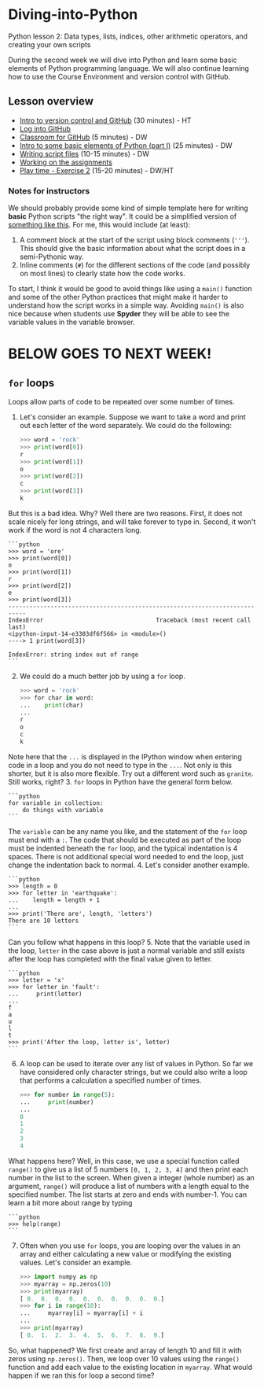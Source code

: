 # Diving-into-Python
Python lesson 2: Data types, lists, indices, other arithmetic operators, and creating your own scripts

During the second week we will dive into Python and learn some basic elements of Python programming language. We will also continue learning how to use the
Course Environment and version control with GitHub. 

## Lesson overview 

- [Intro to version control and GitHub](Lesson/intro-to-GitHub.md) (30 minutes) - HT
- [Log into GitHub](Lesson/log-in-GitHub.md) 
- [Classroom for GitHub](Lesson/GitHub-classroom.md) (5 minutes) - DW
- [Intro to some basic elements of Python (part I)](Lesson/python-basic-elements1.md) (25 minutes) - DW
- [Writing script files](Lesson/writing-scripts.md) (10-15 minutes) - DW
- [Working on the assignments](Lesson/working-on-assignment.md)
- [Play time - Exercise 2](https://github.com/Python-for-geo-people/Exercise-2) (15-20 minutes) - DW/HT
 
### Notes for instructors
We should probably provide some kind of simple template here for writing **basic** Python scripts "the right way".
It could be a simplified version of [something like this](https://gist.github.com/nhoffman/3006600).
For me, this would include (at least):

1. A comment block at the start of the script using block comments (`'''`). This should give the basic information about what the script does in a semi-Pythonic way.
2. Inline comments (`#`) for the different sections of the code (and possibly on most lines) to clearly state how the code works.

To start, I think it would be good to avoid things like using a `main()` function and some of the other Python practices that might make it harder to understand how the script works in a simple way.
Avoiding `main()` is also nice because when students use **Spyder** they will be able to see the variable values in the variable browser.


# BELOW GOES TO NEXT WEEK!

## `for` loops
Loops allow parts of code to be repeated over some number of times.

1. Let's consider an example. Suppose we want to take a word and print out each letter of the word separately. We could do the following:

    ```python
    >>> word = 'rock'
    >>> print(word[0])
    r
    >>> print(word[1])
    o
    >>> print(word[2])
    c
    >>> print(word[3])
    k
    ```
But this is a bad idea. Why? Well there are two reasons. First, it does not scale nicely for long strings, and will take forever to type in. Second, it won't work if the word is not 4 characters long.

    ```python
    >>> word = 'ore'
    >>> print(word[0])
    o
    >>> print(word[1])
    r
    >>> print(word[2])
    e
    >>> print(word[3])
    ---------------------------------------------------------------------------
    IndexError                                Traceback (most recent call last)
    <ipython-input-14-e3303df6f566> in <module>()
    ----> 1 print(word[3])

    IndexError: string index out of range
    ```

2. We could do a much better job by using a `for` loop.

    ```python
    >>> word = 'rock'
    >>> for char in word:
    ...    print(char)
    ...
    r
    o
    c
    k
    ```
Note here that the `...` is displayed in the IPython window when entering code in a loop and you do not need to type in the `...`. Not only is this shorter, but it is also more flexible. Try out a different word such as `granite`. Still works, right?
3. `for` loops in Python have the general form below.

    ```python
    for variable in collection:
        do things with variable
    ```
The `variable` can be any name you like, and the statement of the `for` loop must end with a `:`. The code that should be executed as part of the loop must be indented beneath the `for` loop, and the typical indentation is 4 spaces. There is not additional special word needed to end the loop, just change the indentation back to normal.
4. Let's consider another example.

    ```python
    >>> length = 0
    >>> for letter in 'earthquake':
    ...    length = length + 1
    ...
    >>> print('There are', length, 'letters')
    There are 10 letters
    ```
Can you follow what happens in this loop?
5. Note that the variable used in the loop, `letter` in the case above is just a normal variable and still exists after the loop has completed with the final value given to letter.

    ```python
    >>> letter = 'x'
    >>> for letter in 'fault':
    ...     print(letter)
    ...
    f
    a
    u
    l
    t
    >>> print('After the loop, letter is', letter)
    ```
6. A loop can be used to iterate over any list of values in Python. So far we have considered only character strings, but we could also write a loop that performs a calculation a specified number of times.

    ```python
    >>> for number in range(5):
    ...     print(number)
    ...
    0
    1
    2
    3
    4
    ```
What happens here? Well, in this case, we use a special function called `range()` to give us a list of 5 numbers `[0, 1, 2, 3, 4]` and then print each number in the list to the screen. When given a integer (whole number) as an argument, `range()` will produce a list of numbers with a length equal to the specified number. The list starts at zero and ends with number-1. You can learn a bit more about range by typing

    ```python
    >>> help(range)
    ```
7. Often when you use `for` loops, you are looping over the values in an array and either calculating a new value or modifying the existing values. Let's consider an example.

    ```python
    >>> import numpy as np
    >>> myarray = np.zeros(10)
    >>> print(myarray)
    [ 0.  0.  0.  0.  0.  0.  0.  0.  0.  0.]
    >>> for i in range(10):
    ...     myarray[i] = myarray[i] + i
    ...
    >>> print(myarray)
    [ 0.  1.  2.  3.  4.  5.  6.  7.  8.  9.]
    ```
So, what happened? We first create and array of length 10 and fill it with zeros using `np.zeros()`. Then, we loop over 10 values using the `range()` function and add each value to the existing location in `myarray`. What would happen if we ran this for loop a second time?

